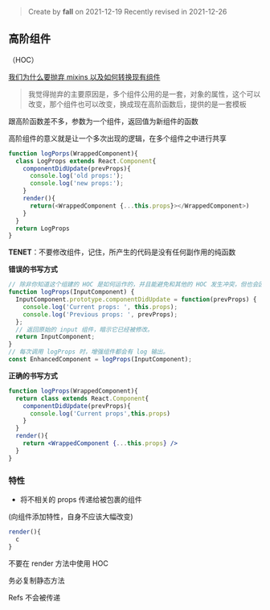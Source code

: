 > Create by **fall** on 2021-12-19
> Recently revised in 2021-12-26

## 高阶组件

（HOC）

[我们为什么要抛弃 mixins 以及如何转换现有组件](https://react.docschina.org/blog/2016/07/13/mixins-considered-harmful.html)

> 我觉得抛弃的主要原因是，多个组件公用的是一套，对象的属性，这个可以改变，那个组件也可以改变，换成现在高阶函数后，提供的是一套模板

跟高阶函数差不多，参数为一个组件，返回值为新组件的函数

高阶组件的意义就是让一个多次出现的逻辑，在多个组件之中进行共享

```js
function logPorps(WrappedComponent){
  class LogProps extends React.Component{
    componentDidUpdate(prevProps){
      console.log('old props:');
      console.log('new props:');
    }
    render(){
      return(<WrappedComponent {...this.props}></WrappedComponent>)
    }
  }
  return LogProps
}
```

**TENET**：不要修改组件，记住，所产生的代码是没有任何副作用的纯函数

**错误的书写方式**

```jsx
// 除非你知道这个组建的 HOC 是如何运作的，并且能避免和其他的 HOC 发生冲突，但也会因为这种书写方式大大降低可维护性
function logProps(InputComponent) {
  InputComponent.prototype.componentDidUpdate = function(prevProps) {
    console.log('Current props: ', this.props);
    console.log('Previous props: ', prevProps);
  };
  // 返回原始的 input 组件，暗示它已经被修改。
  return InputComponent;
}
// 每次调用 logProps 时，增强组件都会有 log 输出。
const EnhancedComponent = logProps(InputComponent);
```

**正确的书写方式**

```jsx
function logProps(WrappedComponent){
  return class extends React.Component{
    componentDidUpdate(prevProps){
      console.log('Current props',this.props)
    }
  }
  render(){
    return <WrappedComponent {...this.props} />
  }
}
```

### 特性

- 将不相关的 props 传递给被包裹的组件

(向组件添加特性，自身不应该大幅改变)

```jsx
render(){
  c
}
```



不要在 render 方法中使用 HOC 

务必复制静态方法

Refs 不会被传递 









